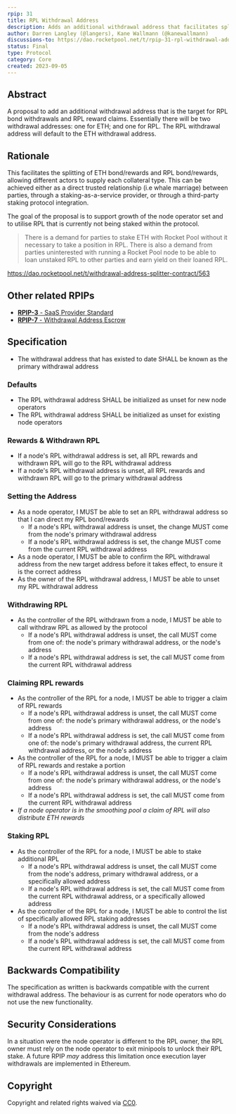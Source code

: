 ```yaml
---
rpip: 31
title: RPL Withdrawal Address
description: Adds an additional withdrawal address that facilitates splitting ETH bond and rewards from RPL bond and rewards
author: Darren Langley (@langers), Kane Wallmann (@kanewallmann)
discussions-to: https://dao.rocketpool.net/t/rpip-31-rpl-withdrawal-address/2251
status: Final 
type: Protocol
category: Core
created: 2023-09-05
---
```


## Abstract
A proposal to add an additional withdrawal address that is the target for RPL bond withdrawals and RPL reward claims. Essentially there will be two withdrawal addresses: one for ETH; and one for RPL. The RPL withdrawal address will default to the ETH withdrawal address.

## Rationale
This facilitates the splitting of ETH bond/rewards and RPL bond/rewards, allowing different actors to supply each collateral type. This can be achieved either as a direct trusted relationship (i.e whale marriage) between parties, through a staking-as-a-service provider, or through a third-party staking protocol integration.  

The goal of the proposal is to support growth of the node operator set and to utilise RPL that is currently not being staked within the protocol.

> There is a demand for parties to stake ETH with Rocket Pool without it necessary to take a position in RPL. There is also a demand from parties uninterested with running a Rocket Pool node to be able to loan unstaked RPL to other parties and earn yield on their loaned RPL.

https://dao.rocketpool.net/t/withdrawal-address-splitter-contract/563

## Other related RPIPs
- [**RPIP-3** - SaaS Provider Standard](./RPIP-3.md)
- [**RPIP-7** - Withdrawal Address Escrow](./RPIP-7.md) 

## Specification
- The withdrawal address that has existed to date SHALL be known as the primary withdrawal address

### Defaults
- The RPL withdrawal address SHALL be initialized as unset for new node operators
- The RPL withdrawal address SHALL be initialized as unset for existing node operators
  
### Rewards & Withdrawn RPL
- If a node's RPL withdrawal address is set, all RPL rewards and withdrawn RPL will go to the RPL withdrawal address
- If a node's RPL withdrawal address is unset, all RPL rewards and withdrawn RPL will go to the primary withdrawal address

### Setting the Address
- As a node operator, I MUST be able to set an RPL withdrawal address so that I can direct my RPL bond/rewards
  - If a node's RPL withdrawal address is unset, the change MUST come from the node's primary withdrawal address
  - If a node's RPL withdrawal address is set, the change MUST come from the current RPL withdrawal address
- As a node operator, I MUST be able to confirm the RPL withdrawal address from the new target address before it takes effect, to ensure it is the correct address
- As the owner of the RPL withdrawal address, I MUST be able to unset my RPL withdrawal address

### Withdrawing RPL
- As the controller of the RPL withdrawn from a node, I MUST be able to call withdraw RPL as allowed by the protocol
  - If a node's RPL withdrawal address is unset, the call MUST come from one of: the node's primary withdrawal address, or the node's address
  - If a node's RPL withdrawal address is set, the call MUST come from the current RPL withdrawal address

### Claiming RPL rewards
- As the controller of the RPL for a node, I MUST be able to trigger a claim of RPL rewards
  - If a node's RPL withdrawal address is unset, the call MUST come from one of: the node's primary withdrawal address, or the node's address
  - If a node's RPL withdrawal address is set, the call MUST come from one of: the node's primary withdrawal address, the current RPL withdrawal address, or the node's address
- As the controller of the RPL for a node, I MUST be able to trigger a claim of RPL rewards and restake a portion
  - If a node's RPL withdrawal address is unset, the call MUST come from one of: the node's primary withdrawal address, or the node's address
  - If a node's RPL withdrawal address is set, the call MUST come from the current RPL withdrawal address
- *If a node operator is in the smoothing pool a claim of RPL will also distribute ETH rewards*

### Staking RPL
- As the controller of the RPL for a node, I MUST be able to stake additional RPL
  - If a node's RPL withdrawal address is unset, the call MUST come from the node's address, primary withdrawal address, or a specifically allowed address
  - If a node's RPL withdrawal address is set, the call MUST come from the current RPL withdrawal address, or a specifically allowed address
- As the controller of the RPL for a node, I MUST be able to control the list of specifically allowed RPL staking addresses
  - If a node's RPL withdrawal address is unset, the call MUST come from the node's address
  - If a node's RPL withdrawal address is set, the call MUST come from the current RPL withdrawal address

## Backwards Compatibility
The specification as written is backwards compatible with the current withdrawal address. The behaviour is as current for node operators who do not use the new functionality.

## Security Considerations
In a situation were the node operator is different to the RPL owner, the RPL owner must rely on the node operator to exit minipools to unlock their RPL stake. A future RPIP *may* address this limitation once execution layer withdrawals are implemented in Ethereum.

## Copyright
Copyright and related rights waived via [CC0](https://creativecommons.org/publicdomain/zero/1.0/).
